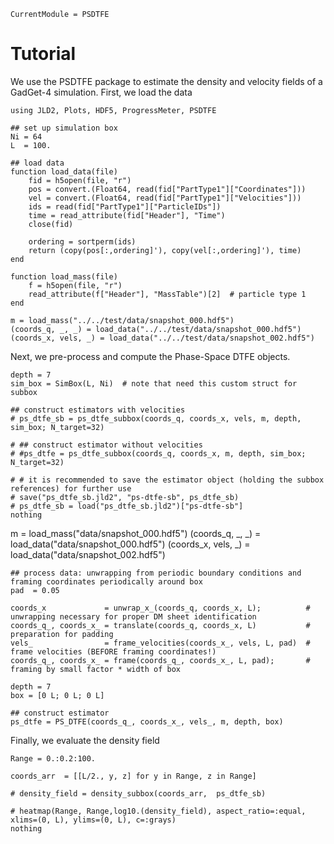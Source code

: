 ```@meta
CurrentModule = PSDTFE
```

# Tutorial

We use the PSDTFE package to estimate the density and velocity fields of a GadGet-4 simulation. First, we load the data


```@example tutorial1
using JLD2, Plots, HDF5, ProgressMeter, PSDTFE

## set up simulation box
Ni = 64
L  = 100.

## load data 
function load_data(file)
    fid = h5open(file, "r")
    pos = convert.(Float64, read(fid["PartType1"]["Coordinates"]))
    vel = convert.(Float64, read(fid["PartType1"]["Velocities"]))
    ids = read(fid["PartType1"]["ParticleIDs"])
    time = read_attribute(fid["Header"], "Time")
    close(fid)

    ordering = sortperm(ids)
    return (copy(pos[:,ordering]'), copy(vel[:,ordering]'), time)
end

function load_mass(file)
    f = h5open(file, "r")
    read_attribute(f["Header"], "MassTable")[2]  # particle type 1
end

m = load_mass("../../test/data/snapshot_000.hdf5")
(coords_q, _, _) = load_data("../../test/data/snapshot_000.hdf5")
(coords_x, vels, _) = load_data("../../test/data/snapshot_002.hdf5")
```

Next, we pre-process and compute the Phase-Space DTFE objects.

```@example tutorial1
depth = 7
sim_box = SimBox(L, Ni)  # note that need this custom struct for subbox

## construct estimators with velocities
# ps_dtfe_sb = ps_dtfe_subbox(coords_q, coords_x, vels, m, depth, sim_box; N_target=32)

# ## construct estimator without velocities
# #ps_dtfe = ps_dtfe_subbox(coords_q, coords_x, m, depth, sim_box; N_target=32)

# # it is recommended to save the estimator object (holding the subbox references) for further use
# save("ps_dtfe_sb.jld2", "ps-dtfe-sb", ps_dtfe_sb)
# ps_dtfe_sb = load("ps_dtfe_sb.jld2")["ps-dtfe-sb"]
nothing
```

m = load_mass("data/snapshot_000.hdf5")
(coords_q, _, _) = load_data("data/snapshot_000.hdf5")
(coords_x, vels, _) = load_data("data/snapshot_002.hdf5")

```@example tutorial1
## process data: unwrapping from periodic boundary conditions and framing coordinates periodically around box
pad  = 0.05

coords_x             = unwrap_x_(coords_q, coords_x, L);          # unwrapping necessary for proper DM sheet identification
coords_q_, coords_x_ = translate(coords_q, coords_x, L)           # preparation for padding
vels_                = frame_velocities(coords_x_, vels, L, pad)  # frame velocities (BEFORE framing coordinates!)
coords_q_, coords_x_ = frame(coords_q_, coords_x_, L, pad);       # framing by small factor * width of box
```

```@example tutorial1
depth = 7
box = [0 L; 0 L; 0 L]

## construct estimator
ps_dtfe = PS_DTFE(coords_q_, coords_x_, vels_, m, depth, box)
```

Finally, we evaluate the density field 
```@example tutorial1
Range = 0.:0.2:100.

coords_arr  = [[L/2., y, z] for y in Range, z in Range]

# density_field = density_subbox(coords_arr,  ps_dtfe_sb)

# heatmap(Range, Range,log10.(density_field), aspect_ratio=:equal, xlims=(0, L), ylims=(0, L), c=:grays) 
nothing
```

